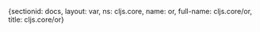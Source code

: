{sectionid: docs, layout: var, ns: cljs.core, name: or, full-name: cljs.core/or, title: cljs.core/or}
